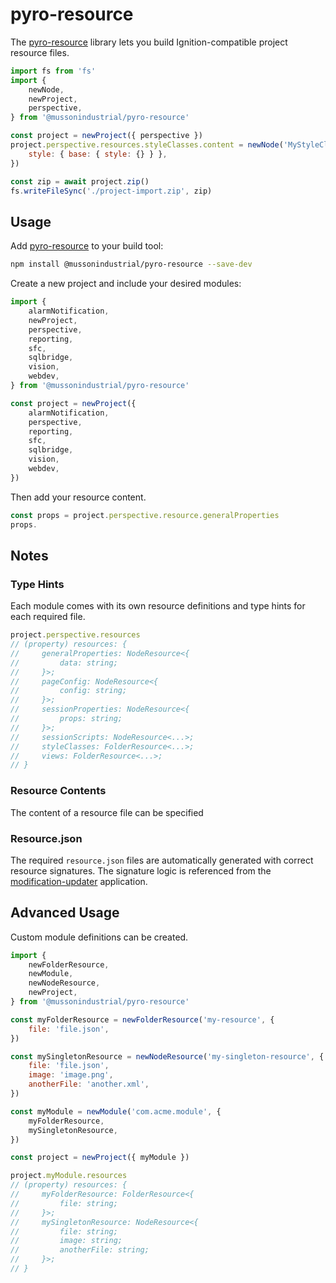 # pyro-resource

The [pyro-resource] library lets you build Ignition-compatible project resource files.

```js
import fs from 'fs'
import {
    newNode,
    newProject,
    perspective,
} from '@mussonindustrial/pyro-resource'

const project = newProject({ perspective })
project.perspective.resources.styleClasses.content = newNode('MyStyleClass', {
    style: { base: { style: {} } },
})

const zip = await project.zip()
fs.writeFileSync('./project-import.zip', zip)
```

## Usage

Add [pyro-resource] to your build tool:

```bash
npm install @mussonindustrial/pyro-resource --save-dev
```

Create a new project and include your desired modules:

```js
import {
    alarmNotification,
    newProject,
    perspective,
    reporting,
    sfc,
    sqlbridge,
    vision,
    webdev,
} from '@mussonindustrial/pyro-resource'

const project = newProject({
    alarmNotification,
    perspective,
    reporting,
    sfc,
    sqlbridge,
    vision,
    webdev,
})
```

Then add your resource content.

```js
const props = project.perspective.resource.generalProperties
props.
```

## Notes

### Type Hints

Each module comes with its own resource definitions and type hints for each required file.

```js
project.perspective.resources
// (property) resources: {
//     generalProperties: NodeResource<{
//         data: string;
//     }>;
//     pageConfig: NodeResource<{
//         config: string;
//     }>;
//     sessionProperties: NodeResource<{
//         props: string;
//     }>;
//     sessionScripts: NodeResource<...>;
//     styleClasses: FolderResource<...>;
//     views: FolderResource<...>;
// }
```

### Resource Contents

The content of a resource file can be specified

### Resource.json

The required `resource.json` files are automatically generated with correct resource signatures.
The signature logic is referenced from the [modification-updater] application.

## Advanced Usage

Custom module definitions can be created.

```js
import {
    newFolderResource,
    newModule,
    newNodeResource,
    newProject,
} from '@mussonindustrial/pyro-resource'

const myFolderResource = newFolderResource('my-resource', {
    file: 'file.json',
})

const mySingletonResource = newNodeResource('my-singleton-resource', {
    file: 'file.json',
    image: 'image.png',
    anotherFile: 'another.xml',
})

const myModule = newModule('com.acme.module', {
    myFolderResource,
    mySingletonResource,
})

const project = newProject({ myModule })

project.myModule.resources
// (property) resources: {
//     myFolderResource: FolderResource<{
//         file: string;
//     }>;
//     mySingletonResource: NodeResource<{
//         file: string;
//         image: string;
//         anotherFile: string;
//     }>;
// }
```

[pyro-resource]: https://github.com/mussonindustrial/pyro/packages/pyro-resource
[modification-updater]: https://github.com/paul-griffith/modification-updater
